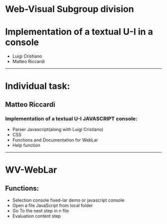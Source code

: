 # Web-Visual Subgroup division
# Implementation of a textual U-I in a console 
- Luigi Cristiano
- Matteo Riccardi

- - -

# Individual task:
## Matteo Riccardi
### Implementation of a textual U-I JAVASCRIPT console:
- Parser  Javascript(along with Luigi Cristiano)
- CSS
- Functions and Documentation for WebLar
- Help function

- - -

# WV-WebLar

## Functions:
- Selection console fixed-lar demo or javascript console
- Open a file JavaScript from local folder
- Go To the next step in n file
- Evaluation content step

